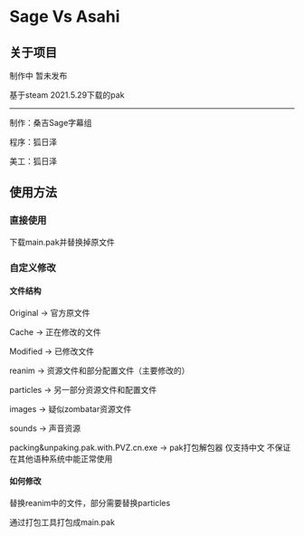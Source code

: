 # Sage Vs Asahi

## 关于项目

制作中 暂未发布

基于steam 2021.5.29下载的pak<hr>

制作：桑吉Sage字幕组

程序：狐日泽

美工：狐日泽

## 使用方法

### 直接使用

下载main.pak并替换掉原文件

### 自定义修改

#### 文件结构

Original -> 官方原文件

Cache -> 正在修改的文件

Modified -> 已修改文件

reanim -> 资源文件和部分配置文件（主要修改的）

particles -> 另一部分资源文件和配置文件

images -> 疑似zombatar资源文件

sounds -> 声音资源

packing&unpaking.pak.with.PVZ.cn.exe -> pak打包解包器 仅支持中文 不保证在其他语种系统中能正常使用

#### 如何修改

替换reanim中的文件，部分需要替换particles

通过打包工具打包成main.pak


